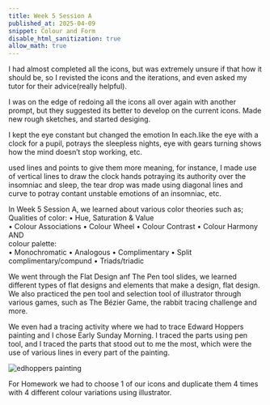 ```yaml
---
title: Week 5 Session A
published_at: 2025-04-09
snippet: Colour and Form
disable_html_sanitization: true
allow_math: true
---
```

I had almost completed all the icons, but was extremely unsure if that how it should be, so I revisted the icons and the iterations, and even asked my tutor for their advice(really helpful).

 I was on the edge of redoing all the icons all over again with another prompt, but they suggested its better to develop on the current icons. 
Made new rough sketches, and started desiging.

I kept the eye constant but changed the emotion In each.like the eye with a clock for a pupil, potrays the sleepless nights, eye with gears turning shows how the mind doesn’t stop working, etc.

used lines and points to give them more meaning, for instance, I made use of vertical lines to draw the clock hands potraying its authority over the insomniac and sleep, the tear drop was made using diagonal lines and curve to potray contant unstable emotions of an insomniac, etc.

In Week 5 Session A, we learned about various color theories such as;
Qualities of color:
•	Hue, Saturation & Value                                                  
•	Colour Associations
•	Colour Wheel
•	Colour Contrast
•	Colour Harmony
AND  
colour palette:       
•	Monochromatic
•	Analogous
•	Complimentary
•	Split complimentary/compund
•	Triads/triadic

We went through the Flat Design anf The Pen tool slides, we learned different types of flat designs and elements that make a design, flat design. We also practiced the pen tool and selection tool of illustrator through various games, such as The Bézier Game, the rabbit tracing challenge and more.

We even had a tracing activity where we had to trace Edward Hoppers painting and I chose Early Sunday Morning.
I traced the parts using pen tool, and I traced the parts that stood out to me the most, which were the use of various lines in every part of the painting.

![edhoppers painting](subfolder/pic15.png)

For Homework we had to choose 1 of our icons and duplicate them 4 times with 4 different colour variations using illustrator.


